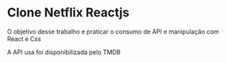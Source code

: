# Clone Netflix Reactjs
O objetivo desse trabalho e praticar o consumo de API e manipulação com React e Css 

A API usa foi disponibilizada pelo TMDB
